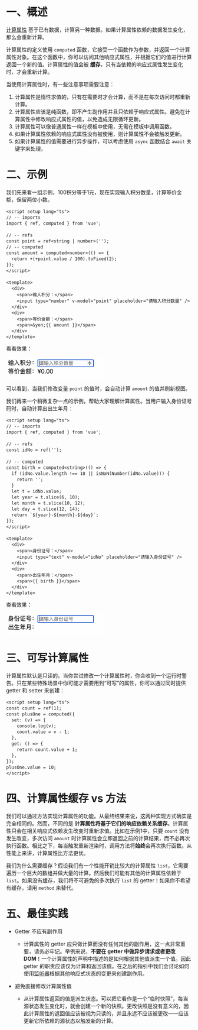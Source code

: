 # 一、概述

[计算属性](https://cn.vuejs.org/guide/essentials/computed.html) 基于已有数据，计算另一种数据。如果计算属性依赖的数据发生变化，那么会重新计算。

计算属性的定义使用 `computed` 函数，它接受一个函数作为参数，并返回一个计算属性对象。在这个函数中，你可以访问其他响应式属性，并根据它们的值进行计算返回一个新的值。计算属性的值会被 **缓存**，只有当依赖的响应式属性发生变化时，才会重新计算。

当使用计算属性时，有一些注意事项需要注意：

1. 计算属性是惰性求值的，只有在需要时才会计算，而不是在每次访问时都重新计算。
2. 计算属性应该是纯函数，即不产生副作用并且只依赖于响应式属性。避免在计算属性中修改响应式属性的值，以免造成无限循环更新。
3. 计算属性可以像普通属性一样在模板中使用，无需在模板中调用函数。
4. 如果计算属性依赖的响应式属性没有被使用，则计算属性不会被触发更新。
5. 如果计算属性的值需要进行异步操作，可以考虑使用 `async` 函数结合 `await` 关键字来处理。

# 二、示例

我们先来看一组示例，100积分等于1元，现在实现输入积分数量，计算等价金额，保留两位小数。

```vue
<script setup lang="ts">
// -- imports
import { ref, computed } from 'vue';

// -- refs
const point = ref<string | number>('');
// -- computed
const amount = computed<number>(() => {
  return +(+point.value / 100).toFixed(2);
});
</script>

<template>
  <div>
    <span>输入积分：</span>
    <input type="number" v-model="point" placeholder="请输入积分数量" />
  </div>
  <div>
    <span>等价金额：</span>
    <span>&yen;{{ amount }}</span>
  </div>
</template>
```

看看效果：

![](./IMGS/computed_basic.gif)

可以看到，当我们修改变量 `point` 的值时，会自动计算 `amount` 的值并刷新视图。

我们再来一个稍微复杂一点的示例，帮助大家理解计算属性。当用户输入身份证号码时，自动计算出出生年月：

```vue
<script setup lang="ts">
// -- imports
import { ref, computed } from 'vue';

// -- refs
const idNo = ref('');

// -- computed
const birth = computed<string>(() => {
  if (idNo.value.length !== 18 || isNaN(Number(idNo.value))) {
    return '';
  }
  let t = idNo.value;
  let year = t.slice(6, 10);
  let month = t.slice(10, 12);
  let day = t.slice(12, 14);
  return `${year}-${month}-${day}`;
});
</script>

<template>
  <div>
    <span>身份证号：</span>
    <input type="text" v-model="idNo" placeholder="请输入身份证号" />
  </div>
  <div>
    <span>出生年月：</span>
    <span>{{ birth }}</span>
  </div>
</template>
```

查看效果：

![](./IMGS/computed_birth.gif)

# 三、可写计算属性

计算属性默认是只读的。当你尝试修改一个计算属性时，你会收到一个运行时警告。只在某些特殊场景中你可能才需要用到“可写”的属性，你可以通过同时提供 getter 和 setter 来创建：

```vue
<script setup lang="ts">
const count = ref(1);
const plusOne = computed({
  set: (v) => {
    console.log(v);
    count.value = v - 1;
  },
  get: () => {
    return count.value + 1;
  },
});
plusOne.value = 10;
</script>
```

# 四、计算属性缓存 vs 方法

我们可以通过方法实现计算属性的功能。从最终结果来说，这两种实现方式确实是完全相同的。然而，不同的是 **计算属性将基于它们的响应依赖关系缓存**。计算属性只会在相关响应式依赖发生改变时重新求值。比如在示例1中，只要 `count` 没有发生改变，多次访问 `amount` 时计算属性会立即返回之前的计算结果，而不必再次执行函数。相比之下，每当触发重新渲染时，调用方法将**始终**会再次执行函数。从性能上来讲，计算属性比方法更优。

我们为什么需要缓存？假设我们有一个性能开销比较大的计算属性 `list`，它需要遍历一个巨大的数组并做大量的计算。然后我们可能有其他的计算属性依赖于 `list`。如果没有缓存，我们将不可避免的多次执行 `list` 的 getter！如果你不希望有缓存，请用 `method` 来替代。

# 五、最佳实践

- Getter 不应有副作用
  - 计算属性的 getter 应只做计算而没有任何其他的副作用，这一点非常重要，请务必牢记。举例来说，**不要在 getter 中做异步请求或者更改 DOM**！一个计算属性的声明中描述的是如何根据其他值派生一个值。因此 getter 的职责应该仅为计算和返回该值。在之后的指引中我们会讨论如何使用[监听器](https://cn.vuejs.org/guide/essentials/watchers.html)根据其他响应式状态的变更来创建副作用。

- 避免直接修改计算属性值
  - 从计算属性返回的值是派生状态。可以把它看作是一个“临时快照”，每当源状态发生变化时，就会创建一个新的快照。更改快照是没有意义的，因此计算属性的返回值应该被视为只读的，并且永远不应该被更改——应该更新它所依赖的源状态以触发新的计算。
